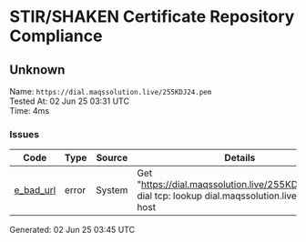 # STIR/SHAKEN Certificate Repository Compliance

## Unknown

Name: `https://dial.maqssolution.live/255KDJ24.pem`\
Tested At: 02 Jun 25 03:31 UTC\
Time: 4ms

### Issues

| Code | Type | Source | Details |
|------|------|--------|---------|
| [e_bad_url](../../ISSUES/e_bad_url/README.md) | error | System | Get "https://dial.maqssolution.live/255KDJ24.pem": dial tcp: lookup dial.maqssolution.live: no such host |

Generated: 02 Jun 25 03:45 UTC